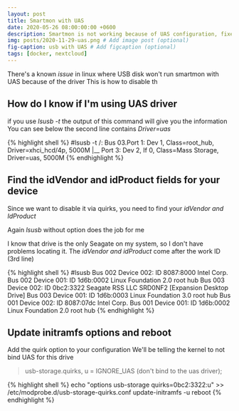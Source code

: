 ```yaml
---
layout: post
title: Smartmon with UAS
date: 2020-05-26 08:00:00:00 +0600
description: Smartmon is not working because of UAS configuration, fixed via quirks
img: posts/2020-11-29-uas.png # Add image post (optional)
fig-caption: usb with UAS # Add figcaption (optional)
tags: [docker, nextcloud]
---
```


There's a known *issue* in linux where USB disk won't run smartmon with UAS because of the driver
This is how to disable th

## How do I know if I'm using UAS driver

if you use *lsusb -t* the output of this command will give you the information
You can see below the second line contains *Driver=uas*

{% highlight shell %}
#lsusb -t
/:  Bus 03.Port 1: Dev 1, Class=root_hub, Driver=xhci_hcd/4p, 5000M
    |__ Port 3: Dev 2, If 0, Class=Mass Storage, Driver=uas, 5000M
{% endhighlight %}

## Find the idVendor and idProduct fields for your device

Since we want to disable it via quirks, you need to find your *idVendor and IdProduct*

Again *lsusb* without option does the job for me

I know that drive is the only Seagate on my system, so I don't have problems locating it.
The *idVendor and idProduct* come after the work ID (3rd line)

{% highlight shell %}
#lsusb
Bus 002 Device 002: ID 8087:8000 Intel Corp.
Bus 002 Device 001: ID 1d6b:0002 Linux Foundation 2.0 root hub
Bus 003 Device 002: ID 0bc2:3322 Seagate RSS LLC SRD0NF2 [Expansion Desktop Drive]
Bus 003 Device 001: ID 1d6b:0003 Linux Foundation 3.0 root hub
Bus 001 Device 002: ID 8087:07dc Intel Corp.
Bus 001 Device 001: ID 1d6b:0002 Linux Foundation 2.0 root hub
{% endhighlight %}

## Update initramfs options and reboot
Add the quirk option to your configuration 
We'll be telling the kernel to not bind UAS for this drive 

>usb-storage.quirks, u = IGNORE_UAS (don't bind to the uas driver);

{% highlight shell %}
echo "options usb-storage quirks=0bc2:3322:u" >> /etc/modprobe.d/usb-storage-quirks.conf
update-initramfs -u
reboot
{% endhighlight %}


[smartmon with UAS]: https://www.smartmontools.org/wiki/SAT-with-UAS-Linux
[OMV disable UAS]: https://forum.openmediavault.org/index.php?thread/26601-how-to-get-smart-on-external-drives/